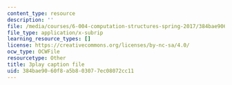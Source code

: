 ```yaml
---
content_type: resource
description: ''
file: /media/courses/6-004-computation-structures-spring-2017/384bae9060f8a5b803077ec08072cc11_UuUPG_amkWc.srt
file_type: application/x-subrip
learning_resource_types: []
license: https://creativecommons.org/licenses/by-nc-sa/4.0/
ocw_type: OCWFile
resourcetype: Other
title: 3play caption file
uid: 384bae90-60f8-a5b8-0307-7ec08072cc11
---
```


